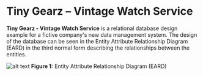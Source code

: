 # Tiny Gearz – Vintage Watch Service

**Tiny Gearz -  Vintage Watch Service** is a relational database design example for a fictive company's new data management system. The design of the database can be seen in the Entity Attribute Relationship Diagram (EARD) in the third normal form describing the relationships between the entities.

![alt text](https://github.com/lewiuberg/tinygearz/blob/media/EARD_Tiny_Gearz_Vintage_Watch_Service.png?raw=true)
**Figure 1:** Entity Attribute Relationship Diagram (EARD)
